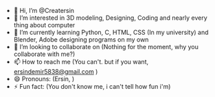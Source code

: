 - 👋 Hi, I’m @Creatersin
- 👀 I’m interested in 3D modeling, Designing, Coding and nearly every thing about computer 
- 🌱 I’m currently learning Python, C, HTML, CSS (In my university) and Blender, Adobe designing programs on my own
- 💞️ I’m looking to collaborate on (Nothing for the moment, why you collaborate with me?)
- 📫 How to reach me (You can't. but if you want, ersindemir5838@gmail.com )
- 😄 Pronouns: (Ersin, )
- ⚡ Fun fact: (You don't know me, i can't tell how fun i'm)

<!---
Creatersin/Creatersin is a ✨ special ✨ repository because its `README.md` (this file) appears on your GitHub profile.
You can click the Preview link to take a look at your changes.
--->
